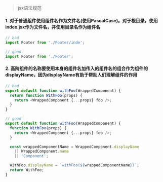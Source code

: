 >jsx语法规范
#### 1. 对于普通组件使用组件名作为文件名(使用PascalCase)。对于根目录，使用index.jsx作为文件名，并使用目录名作为组件名
```js
// bad
import Footer from './Footer/inde';

// good
import Footer from './Footer';
```

#### 2. 高阶组件的名称要使用本身的组件名加传入的组件名的组合作为组件的displayName，因为displayName有助于帮助人们理解组件的作用
```js
// bad
export default function withFoo(WrappedComponent) {
  return function WithFoo(props) {
    return <WrappedComponent {...props} foo />;
  }
}

// good
export default function withFoo(WrappedComponent) {
  function WithFoo(props) {
    return <WrappedComponent {...props} foo />;
  }

  const wrappedComponentName = WrappedComponent.displayName
    || WrappedComponent.name
    || 'Component';

  WithFoo.displayName = `withFoo(${wrappedComponentName})`;
  return WithFoo;
}
```